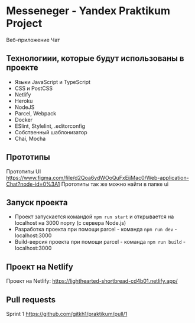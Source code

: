 # Messeneger - Yandex Praktikum Project

Веб-приложение Чат

## Технологиии, которые будут использованы в проекте

- Языки JavaScript и TypeScript
- CSS и PostCSS
- Netlify
- Heroku
- NodeJS
- Parcel, Webpack
- Docker
- ESlint, Stylelint, .editorconfig
- Собственный шаблонизатор
- Chai, Mocha

## Прототипы

Прототипы UI https://www.figma.com/file/d2Qoa6ydWOoQuFxEijMac0/Web-application-Chat?node-id=0%3A1
Прототипы так же можно найти в папке ui

## Запуск проекта

- Проект запускается командой `npm run start` и открывается на localhost на 3000 порту (с сервера Node.js)
- Разработка проекта при помощи parcel - команда `npm run dev` - localhost:3000
- Build-версия проекта при помощи parcel - команда `npm run build` - localhost:3000

## Проект на Netlify

Проект на Netlify: https://lighthearted-shortbread-cd4b01.netlify.app/

## Pull requests

Sprint 1 https://github.com/gitkh1/praktikum/pull/1
